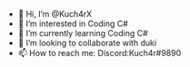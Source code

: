 - 👋 Hi, I’m @Kuch4rX
- 👀 I’m interested in Coding C#
- 🌱 I’m currently learning Coding C#
- 💞️ I’m looking to collaborate with duki
- 📫 How to reach me: Discord:Kuch4r#9890


<!---
Kuch4rX/Kuch4rX is a ✨ special ✨ repository because its `README.md` (this file) appears on your GitHub profile.
You can click the Preview link to take a look at your changes.
--->
